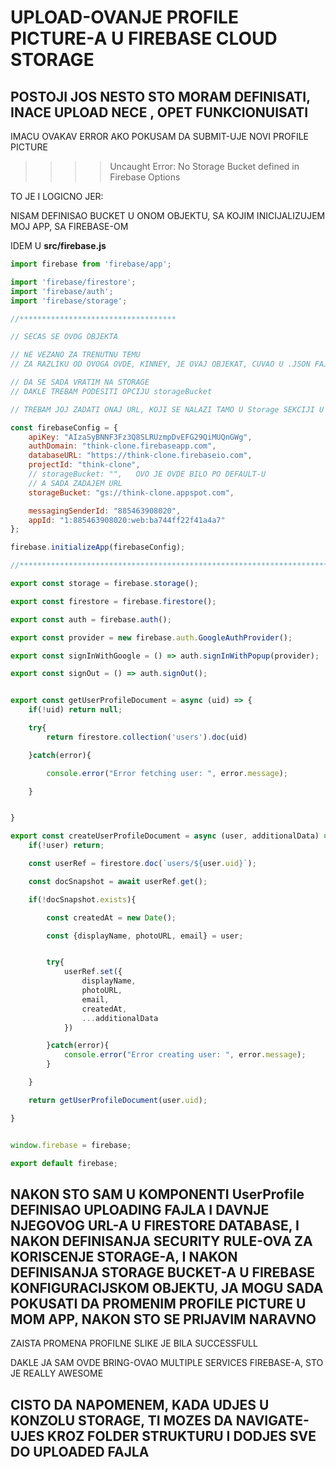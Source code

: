 # UPLOAD-OVANJE PROFILE PICTURE-A U FIREBASE CLOUD STORAGE

## POSTOJI JOS NESTO STO MORAM DEFINISATI, INACE UPLOAD NECE , OPET FUNKCIONUISATI

IMACU OVAKAV ERROR AKO POKUSAM DA SUBMIT-UJE NOVI PROFILE PICTURE

>>>>  Uncaught Error: No Storage Bucket defined in Firebase Options

TO JE I LOGICNO JER:

NISAM DEFINISAO BUCKET U ONOM OBJEKTU, SA KOJIM INICIJALIZUJEM MOJ APP, SA FIREBASE-OM

IDEM U **src/firebase.js**

```javascript
import firebase from 'firebase/app';

import 'firebase/firestore';
import 'firebase/auth';
import 'firebase/storage';

//***********************************

// SECAS SE OVOG OBJEKTA

// NE VEZANO ZA TRENUTNU TEMU
// ZA RAZLIKU OD OVOGA OVDE, KINNEY, JE OVAJ OBJEKAT, CUVAO U .JSON FAJLU

// DA SE SADA VRATIM NA STORAGE
// DAKLE TREBAM PODESITI OPCIJU storageBucket

// TREBAM JOJ ZADATI ONAJ URL, KOJI SE NALAZI TAMO U Storage SEKCIJI U FIREBASE KONZOLI

const firebaseConfig = {
    apiKey: "AIzaSyBNNF3Fz3Q8SLRUzmpDvEFG29QiMUQnGWg",
    authDomain: "think-clone.firebaseapp.com",
    databaseURL: "https://think-clone.firebaseio.com",
    projectId: "think-clone",
    // storageBucket: "",   OVO JE OVDE BILO PO DEFAULT-U
    // A SADA ZADAJEM URL
    storageBucket: "gs://think-clone.appspot.com",

    messagingSenderId: "885463908020",
    appId: "1:885463908020:web:ba744ff22f41a4a7"
};

firebase.initializeApp(firebaseConfig);

//******************************************************************************

export const storage = firebase.storage();

export const firestore = firebase.firestore();

export const auth = firebase.auth();

export const provider = new firebase.auth.GoogleAuthProvider();

export const signInWithGoogle = () => auth.signInWithPopup(provider);

export const signOut = () => auth.signOut();


export const getUserProfileDocument = async (uid) => {
    if(!uid) return null;

    try{
        return firestore.collection('users').doc(uid)

    }catch(error){

        console.error("Error fetching user: ", error.message);

    }


}

export const createUserProfileDocument = async (user, additionalData) => {
    if(!user) return;

    const userRef = firestore.doc(`users/${user.uid}`);

    const docSnapshot = await userRef.get();

    if(!docSnapshot.exists){

        const createdAt = new Date();

        const {displayName, photoURL, email} = user;


        try{
            userRef.set({
                displayName,
                photoURL,
                email,
                createdAt,
                ...additionalData
            })

        }catch(error){
            console.error("Error creating user: ", error.message);
        }

    }

    return getUserProfileDocument(user.uid);

}


window.firebase = firebase;

export default firebase;
```

## NAKON STO SAM U KOMPONENTI UserProfile DEFINISAO UPLOADING FAJLA I DAVNJE NJEGOVOG URL-A U FIRESTORE DATABASE, I NAKON DEFINISANJA SECURITY RULE-OVA ZA KORISCENJE STORAGE-A, I NAKON DEFINISANJA STORAGE BUCKET-A U FIREBASE KONFIGURACIJSKOM OBJEKTU, JA MOGU SADA POKUSATI DA PROMENIM PROFILE PICTURE U MOM APP, NAKON STO SE PRIJAVIM NARAVNO

ZAISTA PROMENA PROFILNE SLIKE JE BILA SUCCESSFULL

DAKLE JA SAM OVDE BRING-OVAO MULTIPLE SERVICES FIREBASE-A, STO JE REALLY AWESOME

## CISTO DA NAPOMENEM, KADA UDJES U KONZOLU STORAGE, TI MOZES DA NAVIGATE-UJES KROZ FOLDER STRUKTURU I DODJES SVE DO UPLOADED FAJLA